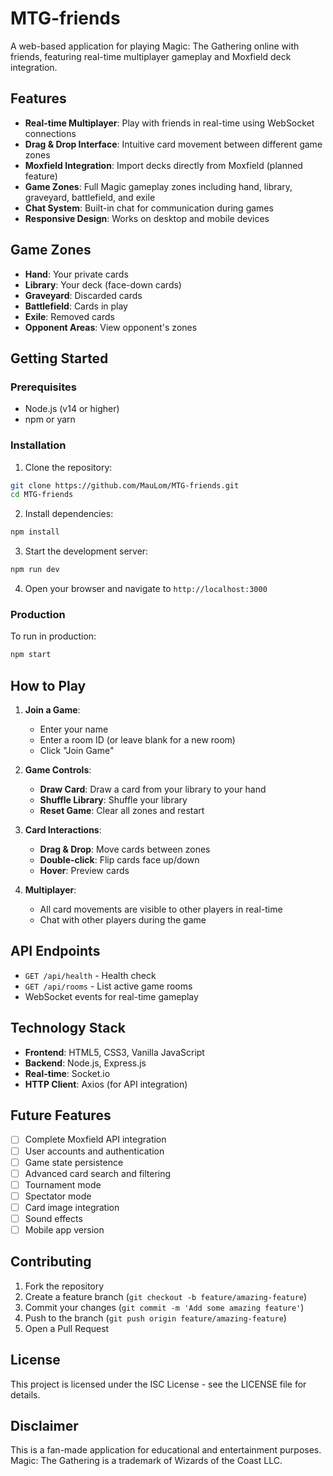 # MTG-friends

A web-based application for playing Magic: The Gathering online with friends, featuring real-time multiplayer gameplay and Moxfield deck integration.

## Features

- **Real-time Multiplayer**: Play with friends in real-time using WebSocket connections
- **Drag & Drop Interface**: Intuitive card movement between different game zones
- **Moxfield Integration**: Import decks directly from Moxfield (planned feature)
- **Game Zones**: Full Magic gameplay zones including hand, library, graveyard, battlefield, and exile
- **Chat System**: Built-in chat for communication during games
- **Responsive Design**: Works on desktop and mobile devices

## Game Zones

- **Hand**: Your private cards
- **Library**: Your deck (face-down cards)
- **Graveyard**: Discarded cards
- **Battlefield**: Cards in play
- **Exile**: Removed cards
- **Opponent Areas**: View opponent's zones

## Getting Started

### Prerequisites

- Node.js (v14 or higher)
- npm or yarn

### Installation

1. Clone the repository:
```bash
git clone https://github.com/MauLom/MTG-friends.git
cd MTG-friends
```

2. Install dependencies:
```bash
npm install
```

3. Start the development server:
```bash
npm run dev
```

4. Open your browser and navigate to `http://localhost:3000`

### Production

To run in production:
```bash
npm start
```

## How to Play

1. **Join a Game**:
   - Enter your name
   - Enter a room ID (or leave blank for a new room)
   - Click "Join Game"

2. **Game Controls**:
   - **Draw Card**: Draw a card from your library to your hand
   - **Shuffle Library**: Shuffle your library
   - **Reset Game**: Clear all zones and restart

3. **Card Interactions**:
   - **Drag & Drop**: Move cards between zones
   - **Double-click**: Flip cards face up/down
   - **Hover**: Preview cards

4. **Multiplayer**:
   - All card movements are visible to other players in real-time
   - Chat with other players during the game

## API Endpoints

- `GET /api/health` - Health check
- `GET /api/rooms` - List active game rooms
- WebSocket events for real-time gameplay

## Technology Stack

- **Frontend**: HTML5, CSS3, Vanilla JavaScript
- **Backend**: Node.js, Express.js
- **Real-time**: Socket.io
- **HTTP Client**: Axios (for API integration)

## Future Features

- [ ] Complete Moxfield API integration
- [ ] User accounts and authentication
- [ ] Game state persistence
- [ ] Advanced card search and filtering
- [ ] Tournament mode
- [ ] Spectator mode
- [ ] Card image integration
- [ ] Sound effects
- [ ] Mobile app version

## Contributing

1. Fork the repository
2. Create a feature branch (`git checkout -b feature/amazing-feature`)
3. Commit your changes (`git commit -m 'Add some amazing feature'`)
4. Push to the branch (`git push origin feature/amazing-feature`)
5. Open a Pull Request

## License

This project is licensed under the ISC License - see the LICENSE file for details.

## Disclaimer

This is a fan-made application for educational and entertainment purposes. Magic: The Gathering is a trademark of Wizards of the Coast LLC.